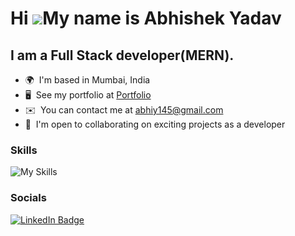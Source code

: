 Hi ![](https://user-images.githubusercontent.com/18350557/176309783-0785949b-9127-417c-8b55-ab5a4333674e.gif)My name is Abhishek Yadav
========================================================================================================================================

I am a Full Stack developer(MERN).
--------------------------
*   🌍  I'm based in Mumbai, India
*   🖥️  See my portfolio at <a target="_blank" rel="noreferrer" href='https://portfolio-abhishek-yadav.netlify.app/'>Portfolio</a>
* ✉️  You can contact me at [abhiy145@gmail.com](mailto:abhiy145@gmail.com)
*   🤝  I'm open to collaborating on exciting projects as a developer

### Skills
![My Skills](https://skillicons.dev/icons?i=html,css,tailwind,react,nextjs,nodejs,redux,mongodb,docker,git)



### Socials

<p align="">
  <a href="https://www.linkedin.com/in/abhiy145/" target="_blank" rel="noreferrer">
     <img src="https://img.shields.io/badge/LinkedIn-blue?style=for-the-badge&logo=linkedin&logoColor=white" alt="LinkedIn Badge"/>
    
  </a>
</p>

